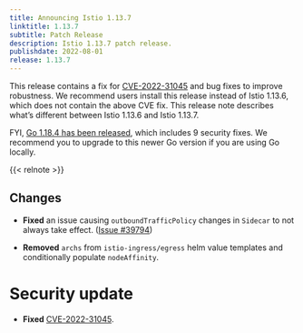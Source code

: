 ```yaml
---
title: Announcing Istio 1.13.7
linktitle: 1.13.7
subtitle: Patch Release
description: Istio 1.13.7 patch release.
publishdate: 2022-08-01
release: 1.13.7
---
```


This release contains a fix for [CVE-2022-31045](/news/security/istio-security-2022-005/#cve-2022-31045) and
bug fixes to improve robustness. We recommend users install this release instead of Istio 1.13.6,
which does not contain the above CVE fix.
This release note describes what’s different between Istio 1.13.6 and Istio 1.13.7.

FYI, [Go 1.18.4 has been released](https://groups.google.com/g/golang-announce/c/nqrv9fbR0zE),
which includes 9 security fixes. We recommend you to upgrade to this newer Go version if you are using Go locally.

{{< relnote >}}

## Changes

- **Fixed** an issue causing `outboundTrafficPolicy` changes in `Sidecar` to not always take effect.  ([Issue #39794](https://github.com/istio/istio/issues/39794))

- **Removed** `archs` from `istio-ingress/egress` helm value templates and conditionally populate `nodeAffinity`.

# Security update

- **Fixed** [CVE-2022-31045](/news/security/istio-security-2022-005/#cve-2022-31045).
